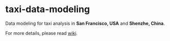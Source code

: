 # taxi-data-modeling

Data modeling for taxi analysis in **San Francisco, USA** and **Shenzhe, China**.

For more details, please read [wiki](/wiki/).